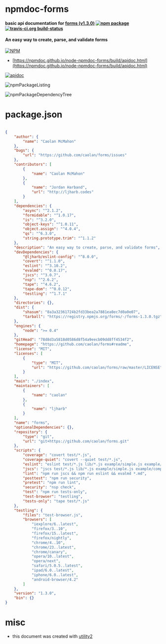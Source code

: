 # npmdoc-forms

#### basic api documentation for  [forms (v1.3.0)](https://github.com/caolan/forms#readme)  [![npm package](https://img.shields.io/npm/v/npmdoc-forms.svg?style=flat-square)](https://www.npmjs.org/package/npmdoc-forms) [![travis-ci.org build-status](https://api.travis-ci.org/npmdoc/node-npmdoc-forms.svg)](https://travis-ci.org/npmdoc/node-npmdoc-forms)

#### An easy way to create, parse, and validate forms

[![NPM](https://nodei.co/npm/forms.png?downloads=true&downloadRank=true&stars=true)](https://www.npmjs.com/package/forms)

- [https://npmdoc.github.io/node-npmdoc-forms/build/apidoc.html](https://npmdoc.github.io/node-npmdoc-forms/build/apidoc.html)

[![apidoc](https://npmdoc.github.io/node-npmdoc-forms/build/screenCapture.buildCi.browser.%252Ftmp%252Fbuild%252Fapidoc.html.png)](https://npmdoc.github.io/node-npmdoc-forms/build/apidoc.html)

![npmPackageListing](https://npmdoc.github.io/node-npmdoc-forms/build/screenCapture.npmPackageListing.svg)

![npmPackageDependencyTree](https://npmdoc.github.io/node-npmdoc-forms/build/screenCapture.npmPackageDependencyTree.svg)



# package.json

```json

{
    "author": {
        "name": "Caolan McMahon"
    },
    "bugs": {
        "url": "https://github.com/caolan/forms/issues"
    },
    "contributors": [
        {
            "name": "Caolan McMahon"
        },
        {
            "name": "Jordan Harband",
            "url": "http://ljharb.codes"
        }
    ],
    "dependencies": {
        "async": "^2.1.2",
        "formidable": "^1.0.17",
        "is": "^3.2.0",
        "object-keys": "^1.0.11",
        "object.assign": "^4.0.4",
        "qs": "^6.3.0",
        "string.prototype.trim": "^1.1.2"
    },
    "description": "An easy way to create, parse, and validate forms",
    "devDependencies": {
        "@ljharb/eslint-config": "^8.0.0",
        "covert": "^1.1.0",
        "eslint": "^3.10.2",
        "evalmd": "^0.0.17",
        "jscs": "^3.0.7",
        "nsp": "^2.6.2",
        "tape": "^4.6.2",
        "tape-dom": "^0.0.12",
        "testling": "^1.7.1"
    },
    "directories": {},
    "dist": {
        "shasum": "8a3a32361724b2fd33bea2a7881ea0ec7d0a0e07",
        "tarball": "https://registry.npmjs.org/forms/-/forms-1.3.0.tgz"
    },
    "engines": {
        "node": ">= 0.4"
    },
    "gitHead": "78d8d3a5818d0586d8f54a9eecb09dd8ff4534f2",
    "homepage": "https://github.com/caolan/forms#readme",
    "license": "MIT",
    "licenses": [
        {
            "type": "MIT",
            "url": "https://github.com/caolan/forms/raw/master/LICENSE"
        }
    ],
    "main": "./index",
    "maintainers": [
        {
            "name": "caolan"
        },
        {
            "name": "ljharb"
        }
    ],
    "name": "forms",
    "optionalDependencies": {},
    "repository": {
        "type": "git",
        "url": "git+https://github.com/caolan/forms.git"
    },
    "scripts": {
        "coverage": "covert test/*.js",
        "coverage-quiet": "covert --quiet test/*.js",
        "eslint": "eslint test/*.js lib/*.js example/simple.js example/complex.js",
        "jscs": "jscs test/*.js lib/*.js example/simple.js example/complex.js",
        "lint": "npm run jscs && npm run eslint && evalmd *.md",
        "posttest": "npm run security",
        "pretest": "npm run lint",
        "security": "nsp check",
        "test": "npm run tests-only",
        "test-browser": "testling",
        "tests-only": "tape test/*.js"
    },
    "testling": {
        "files": "test-browser.js",
        "browsers": [
            "iexplore/6..latest",
            "firefox/3..10",
            "firefox/15..latest",
            "firefox/nightly",
            "chrome/4..10",
            "chrome/23..latest",
            "chrome/canary",
            "opera/10..latest",
            "opera/next",
            "safari/5.0.5..latest",
            "ipad/6.0..latest",
            "iphone/6.0..latest",
            "android-browser/4.2"
        ]
    },
    "version": "1.3.0",
    "bin": {}
}
```



# misc
- this document was created with [utility2](https://github.com/kaizhu256/node-utility2)
